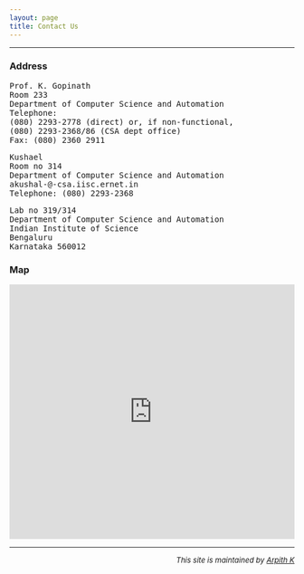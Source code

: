 ```yaml
---
layout: page
title: Contact Us
---
```


***

### Address
<pre>
Prof. K. Gopinath
Room 233
Department of Computer Science and Automation
Telephone: 
(080) 2293-2778 (direct) or, if non-functional, 
(080) 2293-2368/86 (CSA dept office) 
Fax: (080) 2360 2911 
</pre>
<pre>
Kushael
Room no 314
Department of Computer Science and Automation
akushal-@-csa.iisc.ernet.in
Telephone: (080) 2293-2368 
</pre>
<pre>
Lab no 319/314
Department of Computer Science and Automation
Indian Institute of Science
Bengaluru
Karnataka 560012</pre>


 

### Map
<iframe
  width="100%"
  height="450"
  frameborder="7" style="border:0"
  src="https://www.google.com/maps/embed/v1/place?key=AIzaSyC0YQNCo7EsalG5qNJYmLoDsAwziyn48ng
    &q=IISc+Department+of+Computer+Science+and+automation, Bengaluru+India" allowfullscreen>
</iframe>

***


<div align="right">
<font size="2"><i>This site is maintained by <a href="http://arpith.xyz" target="_blank">Arpith K</a></i></font>
</div>
